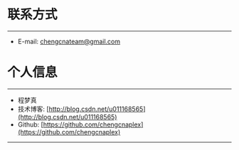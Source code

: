 # 联系方式

---

  * E-mail: chengcnateam@gmail.com

# 个人信息

---

  * 程梦真
  * 技术博客: [http://blog.csdn.net/u011168565](http://blog.csdn.net/u011168565)
  * Github:  [https://github.com/chengcnaplex](https://github.com/chengcnaplex) 

<script type="text/javascript"src="../../../js/analytics.js"></script>
<div style="display: none;"><script language='javascript' type='text/javascript' src='http://js.users.51.la/19023250.js'></script></div>

---

